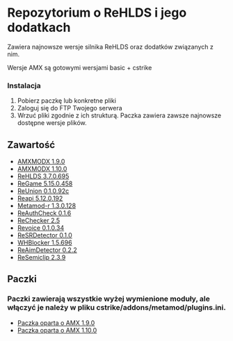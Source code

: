 # Repozytorium o ReHLDS i jego dodatkach
Zawiera najnowsze wersje silnika ReHLDS oraz dodatków związanych z nim.

Wersje AMX są gotowymi wersjami basic + cstrike

### Instalacja 
1. Pobierz paczkę lub konkretne pliki
2. Zaloguj się do FTP Twojego serwera
3. Wrzuć pliki zgodnie z ich strukturą.
Paczka zawiera zawsze najnowsze dostępne wersje plików.

## Zawartość
- [AMXMODX 1.9.0](https://github.com/AdrianJagodznski/ReHLDS-AND-ADDONS/raw/master/AMX%201.9.0.rar) 
- [AMXMODX 1.10.0](https://github.com/AdrianJagodznski/ReHLDS-AND-ADDONS/raw/master/AMX%201.10.0.rar) 
- [ReHLDS 3.7.0.695](https://github.com/AdrianJagodznski/ReHLDS-AND-ADDONS/blob/master/ReHLDS.rar) 
- [ReGame 5.15.0.458](https://github.com/AdrianJagodznski/ReHLDS-AND-ADDONS/raw/master/ReGame.rar) 
- [ReUnion 0.1.0.92c](https://github.com/AdrianJagodznski/ReHLDS-AND-ADDONS/raw/master/ReUnion.rar) 
- [Reapi 5.12.0.192](https://github.com/AdrianJagodznski/ReHLDS-AND-ADDONS/raw/master/ReAPI.rar) 
- [Metamod-r 1.3.0.128](https://github.com/AdrianJagodznski/ReHLDS-AND-ADDONS/raw/master/Metamod.rar) 
- [ReAuthCheck 0.1.6](https://github.com/AdrianJagodznski/ReHLDS-AND-ADDONS/raw/master/ReAuthCheck.rar)
- [ReChecker 2.5](https://github.com/AdrianJagodznski/ReHLDS-AND-ADDONS/raw/master/ReChecker.rar)
- [Revoice 0.1.0.34](https://github.com/AdrianJagodznski/ReHLDS-AND-ADDONS/raw/master/ReVoice.rar)
- [ReSRDetector 0.1.0](https://github.com/AdrianJagodznski/ReHLDS-AND-ADDONS/raw/master/ReSRDetector.rar)
- [WHBlocker 1.5.696](https://github.com/AdrianJagodznski/ReHLDS-AND-ADDONS/raw/master/WHBlocker.rar)
- [ReAimDetector 0.2.2](https://github.com/AdrianJagodznski/ReHLDS-AND-ADDONS/raw/master/ReAimDetector.rar)
- [ReSemiclip 2.3.9](https://github.com/AdrianJagodznski/ReHLDS-AND-ADDONS/raw/master/ReSemiclip.rar)

## Paczki
### Paczki zawierają wszystkie wyżej wymienione moduły, ale włączyć je należy w pliku **cstrike/addons/metamod/plugins.ini**.
- [Paczka oparta o AMX 1.9.0](https://github.com/AdrianJagodznski/ReHLDS-AND-ADDONS/raw/master/ReSemiclip.rar)
- [Paczka oparta o AMX 1.10.0](https://github.com/AdrianJagodznski/ReHLDS-AND-ADDONS/raw/master/ReSemiclip.rar)
